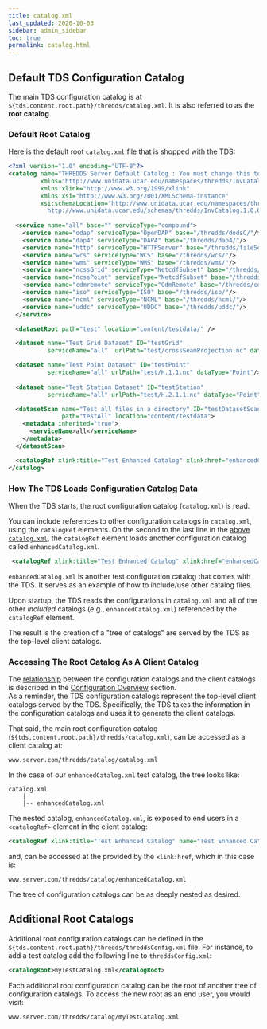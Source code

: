 ```yaml
---
title: catalog.xml
last_updated: 2020-10-03
sidebar: admin_sidebar
toc: true
permalink: catalog.html
---
```



##  Default TDS Configuration Catalog 
The main TDS configuration catalog is at `${tds.content.root.path}/thredds/catalog.xml`.
It is also referred to as the **root catalog**.

### Default Root Catalog
Here is the default root `catalog.xml` file that is shopped with the TDS: 

~~~xml
<?xml version="1.0" encoding="UTF-8"?>
<catalog name="THREDDS Server Default Catalog : You must change this to fit your server!"
         xmlns="http://www.unidata.ucar.edu/namespaces/thredds/InvCatalog/v1.0"
         xmlns:xlink="http://www.w3.org/1999/xlink"
         xmlns:xsi="http://www.w3.org/2001/XMLSchema-instance"
         xsi:schemaLocation="http://www.unidata.ucar.edu/namespaces/thredds/InvCatalog/v1.0
           http://www.unidata.ucar.edu/schemas/thredds/InvCatalog.1.0.6.xsd">
  
  <service name="all" base="" serviceType="compound">
    <service name="odap" serviceType="OpenDAP" base="/thredds/dodsC/"/>
    <service name="dap4" serviceType="DAP4" base="/thredds/dap4/"/>
    <service name="http" serviceType="HTTPServer" base="/thredds/fileServer/"/>
    <service name="wcs" serviceType="WCS" base="/thredds/wcs/"/>
    <service name="wms" serviceType="WMS" base="/thredds/wms/"/>
    <service name="ncssGrid" serviceType="NetcdfSubset" base="/thredds/ncss/grid/"/>
    <service name="ncssPoint" serviceType="NetcdfSubset" base="/thredds/ncss/point/"/>
    <service name="cdmremote" serviceType="CdmRemote" base="/thredds/cdmremote/"/>
    <service name="iso" serviceType="ISO" base="/thredds/iso/"/>
    <service name="ncml" serviceType="NCML" base="/thredds/ncml/"/>
    <service name="uddc" serviceType="UDDC" base="/thredds/uddc/"/>
  </service>

  <datasetRoot path="test" location="content/testdata/" />

  <dataset name="Test Grid Dataset" ID="testGrid"
           serviceName="all"  urlPath="test/crossSeamProjection.nc" dataType="Grid"/>

  <dataset name="Test Point Dataset" ID="testPoint"
           serviceName="all" urlPath="test/H.1.1.nc" dataType="Point"/>
  
  <dataset name="Test Station Dataset" ID="testStation"
           serviceName="all" urlPath="test/H.2.1.1.nc" dataType="Point"/>

  <datasetScan name="Test all files in a directory" ID="testDatasetScan"
               path="testAll" location="content/testdata">
    <metadata inherited="true">
      <serviceName>all</serviceName>
    </metadata>
  </datasetScan>

  <catalogRef xlink:title="Test Enhanced Catalog" xlink:href="enhancedCatalog.xml" name=""/>
</catalog>
~~~

### How The TDS Loads Configuration Catalog Data

When the TDS starts, the root configuration catalog (`catalog.xml`) is read.  


You can include references to other configuration catalogs in `catalog.xml`, using the `catalogRef` elements.
On the second to the last line in the [above `catalog.xml`](#default-root-catalog), the `catalogRef` element loads another configuration catalog called `enhancedCatalog.xml`.
~~~xml
 <catalogRef xlink:title="Test Enhanced Catalog" xlink:href="enhancedCatalog.xml" name=""/>
~~~

`enhancedCatalog.xml` is another test configuration catalog that comes with the TDS.
It serves as an example of how to include/use other catalog files.

Upon startup, the TDS reads the configurations in `catalog.xml` and all of the other _included_ catalogs (e.g., `enhancedCatalog.xml`) referenced by the `catalogRef` element.
 
 The result is the creation of a "tree of catalogs" are served by the TDS as the top-level client catalogs.


### Accessing The Root Catalog As A Client Catalog

The [relationship](configuration_overview.html#knowing-the-difference-between-the-two) between the configuration catalogs and the client catalogs is described in the [Configuration Overview](configuration_overview.html#knowing-the-difference-between-the-two) section.  
As a reminder, the TDS configuration catalogs represent the top-level client catalogs served by the TDS. 
Specifically, the TDS takes the information in the configuration catalogs and uses it to generate the client catalogs. 

That said, the main root configuration catalog (`${tds.content.root.path}/thredds/catalog.xml`),  can be accessed as a client catalog at:

~~~
www.server.com/thredds/catalog/catalog.xml
~~~

In the case of our `enhancedCatalog.xml` test catalog, the tree looks like:

~~~
catalog.xml
    |
    |-- enhancedCatalog.xml
~~~

The nested catalog, `enhancedCatalog.xml`, is exposed to end users in a `<catalogRef>` element in the client catalog:

~~~xml
<catalogRef xlink:title="Test Enhanced Catalog" name="Test Enhanced Catalog" xlink:href="enhancedCatalog.xml"/>
~~~

and, can be accessed at the provided by the `xlink:href`, which in this case is:

~~~
www.server.com/thredds/catalog/enhancedCatalog.xml
~~~

The tree of configuration catalogs can be as deeply nested as desired.

## Additional Root Catalogs

Additional root configuration catalogs can be defined in the `${tds.content.root.path}/thredds/threddsConfig.xml` file. 
For instance, to add a test catalog add the following line to `threddsConfig.xml`:

~~~xml
<catalogRoot>myTestCatalog.xml</catalogRoot>
~~~

Each additional root configuration catalog can be the root of another tree of configuration catalogs.
To access the new root as an end user, you would visit: 

~~~
www.server.com/thredds/catalog/myTestCatalog.xml
~~~